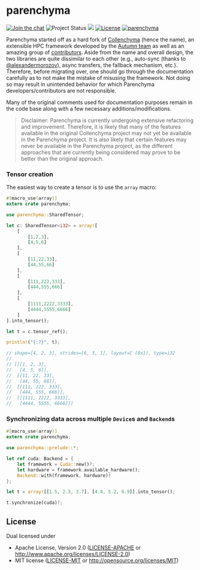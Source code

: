 # parenchyma

[![Join the chat](https://badges.gitter.im/lychee-eng/parenchyma.svg)](https://gitter.im/lychee-eng/parenchyma)
![Project Status](https://img.shields.io/badge/status-pre--alpha-green.svg)
[![](http://meritbadge.herokuapp.com/parenchyma)](https://crates.io/crates/parenchyma)
[![License](https://img.shields.io/crates/l/parenchyma.svg)](#license)
[![parenchyma](https://docs.rs/parenchyma/badge.svg)](https://docs.rs/parenchyma)

Parenchyma started off as a hard fork of [Collenchyma][collenchyma-repo] (hence the name), an 
extensible HPC framework developed by the [Autumn team] as well as an amazing group 
of [contributors][collenchyma-contributors]. Aside from the name and overall design, the two 
libraries are quite dissimilar to each other (e.g., auto-sync (thanks 
to [@alexandermorozov](/../../issues/2)), async transfers, the fallback mechanism, etc.). Therefore, before migrating 
over, one should go through the documentation carefully as to not make the mistake of misusing 
the framework. Not doing so may result in unintended behavior for which Parenchyma 
developers/contributors are not responsible.

Many of the original comments used for documentation purposes remain in the code base along with 
a few necessary additions/modifications.

> Disclaimer: Parenchyma is currently undergoing extensive refactoring and improvement. Therefore, 
> it is likely that many of the features available in the original Collenchyma project may not yet 
> be available in the Parenchyma project. It is also likely that certain features may never be 
> available in the Parenchyma project, as the different approaches that are currently being 
> considered may prove to be better than the original approach.

### Tensor creation

The easiest way to create a tensor is to use the `array` macro: 

```rust
#[macro_use(array)]
extern crate parenchyma;

use parenchyma::SharedTensor;

let c: SharedTensor<i32> = array![
    [
        [1,2,3],
        [4,5,6]
    ],
    [
        [11,22,33],
        [44,55,66]
    ],
    [
        [111,222,333],
        [444,555,666]
    ],
    [
        [1111,2222,3333],
        [4444,5555,6666]
    ]
].into_tensor();

let t = c.tensor_ref();

println!("{:?}", t);

// shape=[4, 2, 3], strides=[6, 3, 1], layout=C (0x1), type=i32
//
// [[[1, 2, 3],
//   [4, 5, 6]],
//  [[11, 22, 33],
//   [44, 55, 66]],
//  [[111, 222, 333],
//   [444, 555, 666]],
//  [[1111, 2222, 3333],
//   [4444, 5555, 6666]]]
```

### Synchronizing data across multiple `Device`s and `Backend`s

```rust
#[macro_use(array)]
extern crate parenchyma;

use parenchyma::prelude::*;

let ref cuda: Backend = {
    let framework = Cuda::new()?;
    let hardware = framework.available_hardware();
    Backend::with(framework, hardware)?
};

let t = array![[1.5, 2.3, 3.7], [4.8, 5.2, 6.9]].into_tensor();

t.synchronize(cuda)?;
```

## License

Dual licensed under
  * Apache License, Version 2.0 ([LICENSE-APACHE] or http://www.apache.org/licenses/LICENSE-2.0)
  * MIT license ([LICENSE-MIT] or http://opensource.org/licenses/MIT)

[Autumn team]: https://github.com/autumnai
[collenchyma-repo]: https://github.com/autumnai/collenchyma
[collenchyma-contributors]: https://github.com/autumnai/collenchyma/graphs/contributors
[LICENSE-APACHE]: ../../../license/blob/master/LICENSE-APACHE
[LICENSE-MIT]: ../../../license/blob/master/LICENSE-MIT